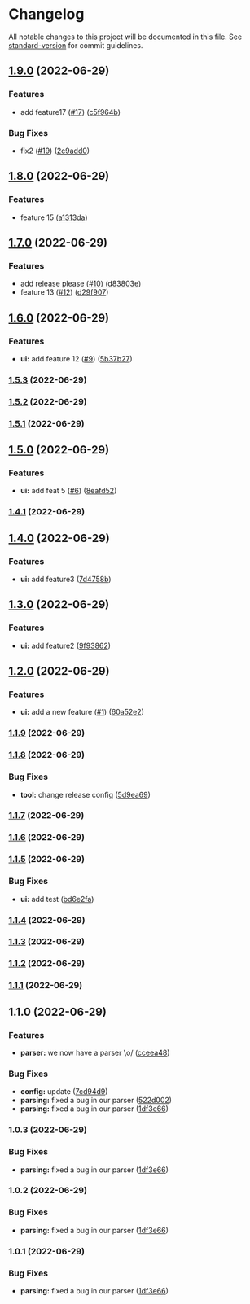 # Changelog

All notable changes to this project will be documented in this file. See [standard-version](https://github.com/conventional-changelog/standard-version) for commit guidelines.

## [1.9.0](https://github.com/xing-dai/auto_release/compare/v1.8.0...v1.9.0) (2022-06-29)


### Features

* add feature17 ([#17](https://github.com/xing-dai/auto_release/issues/17)) ([c5f964b](https://github.com/xing-dai/auto_release/commit/c5f964b349bf3040eaebcc04d0bd2e086fcad66b))


### Bug Fixes

* fix2 ([#19](https://github.com/xing-dai/auto_release/issues/19)) ([2c9add0](https://github.com/xing-dai/auto_release/commit/2c9add0a32d719da741cec805fbe5957c3daa5ff))

## [1.8.0](https://github.com/xing-dai/auto_release/compare/v1.7.0...v1.8.0) (2022-06-29)


### Features

* feature 15 ([a1313da](https://github.com/xing-dai/auto_release/commit/a1313da3ed476fcba53b43e9bb3f922221a73977))

## [1.7.0](https://github.com/xing-dai/auto_release/compare/v1.6.0...v1.7.0) (2022-06-29)


### Features

* add release please ([#10](https://github.com/xing-dai/auto_release/issues/10)) ([d83803e](https://github.com/xing-dai/auto_release/commit/d83803e7014200513ba72261d10c526bb53103a5))
* feature 13 ([#12](https://github.com/xing-dai/auto_release/issues/12)) ([d29f907](https://github.com/xing-dai/auto_release/commit/d29f907e2e898359b041b6eb7c11adff34cadcac))

## [1.6.0](https://github.com/xing-dai/auto_release/compare/v1.5.3...v1.6.0) (2022-06-29)


### Features

* **ui:** add feature 12 ([#9](https://github.com/xing-dai/auto_release/issues/9)) ([5b37b27](https://github.com/xing-dai/auto_release/commit/5b37b2777680b5ae684934bb3fa76e85527ee16e))

### [1.5.3](https://github.com/xing-dai/auto_release/compare/v1.5.1...v1.5.3) (2022-06-29)

### [1.5.2](https://github.com/xing-dai/auto_release/compare/v1.5.1...v1.5.2) (2022-06-29)

### [1.5.1](https://github.com/xing-dai/auto_release/compare/v1.5.0...v1.5.1) (2022-06-29)

## [1.5.0](https://github.com/xing-dai/auto_release/compare/v1.4.0...v1.5.0) (2022-06-29)


### Features

* **ui:** add feat 5 ([#6](https://github.com/xing-dai/auto_release/issues/6)) ([8eafd52](https://github.com/xing-dai/auto_release/commit/8eafd52adb13919b5ededce74421dabb6f6e5112))

### [1.4.1](https://github.com/xing-dai/auto_release/compare/v1.4.0...v1.4.1) (2022-06-29)

## [1.4.0](https://github.com/xing-dai/auto_release/compare/v1.3.0...v1.4.0) (2022-06-29)


### Features

* **ui:** add feature3 ([7d4758b](https://github.com/xing-dai/auto_release/commit/7d4758baccb573df5e38dcd1da08c14f178a0923))

## [1.3.0](https://github.com/xing-dai/auto_release/compare/v1.2.0...v1.3.0) (2022-06-29)


### Features

* **ui:** add feature2 ([9f93862](https://github.com/xing-dai/auto_release/commit/9f938627491b5aab8470e7c2f161c8fefd83914c))

## [1.2.0](https://github.com/xing-dai/auto_release/compare/v1.1.9...v1.2.0) (2022-06-29)


### Features

* **ui:** add a new feature ([#1](https://github.com/xing-dai/auto_release/issues/1)) ([60a52e2](https://github.com/xing-dai/auto_release/commit/60a52e2e146523ee14468f398b6fe96e1e1b24cf))

### [1.1.9](https://github.com/xing-dai/auto_release/compare/v1.1.8...v1.1.9) (2022-06-29)

### [1.1.8](https://github.com/xing-dai/auto_release/compare/v1.1.7...v1.1.8) (2022-06-29)


### Bug Fixes

* **tool:** change release config ([5d9ea69](https://github.com/xing-dai/auto_release/commit/5d9ea696fc6366b7321fc4758416d21c2df0fb81))

### [1.1.7](https://github.com/xing-dai/auto_release/compare/v1.1.6...v1.1.7) (2022-06-29)

### [1.1.6](https://github.com/xing-dai/auto_release/compare/v1.1.5...v1.1.6) (2022-06-29)

### [1.1.5](https://github.com/xing-dai/auto_release/compare/v1.1.3...v1.1.5) (2022-06-29)


### Bug Fixes

* **ui:** add test ([bd6e2fa](https://github.com/xing-dai/auto_release/commit/bd6e2fabc8c82fc99a23fd87dc374217dc91b487))

### [1.1.4](https://github.com/xing-dai/auto_release/compare/v1.1.3...v1.1.4) (2022-06-29)

### [1.1.3](https://github.com/xing-dai/auto_release/compare/v1.1.2...v1.1.3) (2022-06-29)

### [1.1.2](https://github.com/xing-dai/auto_release/compare/v1.1.1...v1.1.2) (2022-06-29)

### [1.1.1](https://github.com/xing-dai/auto_release/compare/v1.1.0...v1.1.1) (2022-06-29)

## 1.1.0 (2022-06-29)


### Features

* **parser:** we now have a parser \o/ ([cceea48](https://github.com/xing-dai/auto_release/commit/cceea4804ba3abf1a975013564971f449c1d7524))


### Bug Fixes

* **config:** update ([7cd94d9](https://github.com/xing-dai/auto_release/commit/7cd94d9f9c72e2b4ebcf6351ee7826e46ee96bf7))
* **parsing:** fixed a bug in our parser ([522d002](https://github.com/xing-dai/auto_release/commit/522d002989076bc642edd2b6097aa5ec63d1bd35))
* **parsing:** fixed a bug in our parser ([1df3e66](https://github.com/xing-dai/auto_release/commit/1df3e66de2de76eb3892b49ac4aa167b84590ea7))

### 1.0.3 (2022-06-29)


### Bug Fixes

* **parsing:** fixed a bug in our parser ([1df3e66](https://github.com/xing-dai/auto_release/commit/1df3e66de2de76eb3892b49ac4aa167b84590ea7))

### 1.0.2 (2022-06-29)


### Bug Fixes

* **parsing:** fixed a bug in our parser ([1df3e66](https://github.com/xing-dai/auto_release/commit/1df3e66de2de76eb3892b49ac4aa167b84590ea7))

### 1.0.1 (2022-06-29)


### Bug Fixes

* **parsing:** fixed a bug in our parser ([1df3e66](https://github.com/xing-dai/auto_release/commit/1df3e66de2de76eb3892b49ac4aa167b84590ea7))
